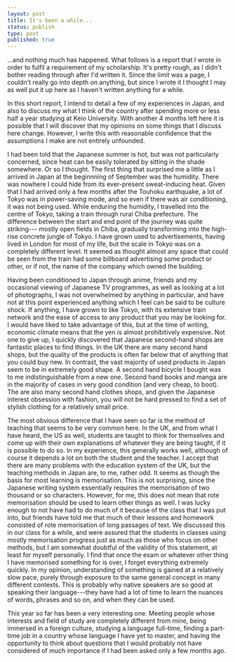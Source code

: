 ```yaml
---
layout: post
title: It's been a while...
status: publish
type: post
published: true
---
```

...and nothing much has happened. What follows is a report that I wrote in order to fulfil a requirement of my scholarship. It's pretty rough, as I didn't bother reading through after I'd written it. Since the limit was a page, I couldn't really go into depth on anything, but since I wrote it I thought I may as well put it up here as I haven't written anything for a while.

In this short report, I intend to detail a few of my experiences in Japan, and also to discuss my what I think of the country after spending more or less half a year studying at Keio University. With another 4 months left here it is possible that I will discover that my opinions on some things that I discuss here change. However, I write this with reasonable confidence that the assumptions I make are not entirely unfounded.

I had been told that the Japanese summer is hot, but was not particularly concerned, since heat can be easily tolerated by sitting in the shade somewhere. Or so I thought. The first thing that surprised me a little as I arrived in Japan at the beginnning of September was the humidity. There was nowhere I could hide from its ever-present sweat-inducing heat. Given that I had arrived only a few months after the Touhoku earthquake, a lot of Tokyo was in power-saving mode, and so even if there was air conditioning, it was not being used. While enduring the humidity, I travelled into the centre of Tokyo, taking a train through rural Chiba prefecture. The difference between the start and end point of the journey was quite striking--- mostly open fields in Chiba, gradually transforming into the high-rise concrete jungle of Tokyo. I have grown used to advertisements, having lived in London for most of my life, but the scale in Tokyo was on a completely different level. It seemed as thought almost any space that could be seen from the train had some billboard advertising some product or other, or if not, the name of the company which owned the building.

Having been conditioned to Japan through anime, friends and my occasional viewing of Japanese TV programmes, as well as looking at a lot of photographs, I was not overwhelmed by anything in particular, and have not at this point experienced anything which I feel can be said to be culture shock. If anything, I have grown to like Tokyo, with its extensive train network and the ease of access to any product that you may be looking for. I would have liked to take advantage of this, but at the time of writing, economic climate means that the yen is almost prohibitively expensive. Not one to give up, I quickly discovered that Japanese second-hand shops are fantastic places to find things. In the UK there are many second hand shops, but the quality of the products is often far below that of anything that you could buy new. In contrast, the vast majority of used products in Japan seem to be in extremely good shape. A second hand bicycle I bought was to me indistinguishable from a new one. Second hand books and manga are in the majority of cases in very good condition (and very cheap, to boot). The are also many second hand clothes shops, and given the Japanese interest obsession with fashion, you will not be hard pressed to find a set of stylish clothing for a relatively small price.

The most obvious difference that I have seen so far is the method of teaching that seems to be very common here. In the UK, and from what I have heard, the US as well, students are taught to think for themselves and come up with their own explanations of whatever they are being taught, if it is possible to do so. In my experience, this generally works well, although of course it depends a lot on both the student and the teacher. I accept that there are many problems with the education system of the UK, but the teaching methods in Japan are, to me, rather odd. It seems as though the basis for most learning is memorisation. This is not surprising, since the Japanese writing system essentially requires the memorisation of two thousand or so characters. However, for me, this does not mean that rote memorisation should be used to learn other things as well. I was lucky enough to not have had to do much of it because of the class that I was put into, but friends have told me that much of their lessons and homework consisted of rote memorisation of long passages of text. We discussed this in our class for a while, and were assured that the students in classes using mostly memorisation progress just as much as those who focus on other methods, but I am somewhat doubtful of the validity of this statement, at least for myself personally. I find that once the exam or whatever other thing I have memorised something for is over, I forget everything extremely quickly. In my opinion, understanding of something is gained at a relatively slow pace, purely through exposure to the same general concept in many different contexts. This is probably why native speakers are so good at speaking their language---they have had a lot of time to learn the nuances of words, phrases and so on, and when they can be used.

This year so far has been a very interesting one. Meeting people whose interests and field of study are completely different from mine, being immersed in a foreign culture, studying a language full-time, finding a part-time job in a country whose language I have yet to master, and having the opportunity to think about questions that I would probably not have considered of much importance if I had been asked only a few months ago.
